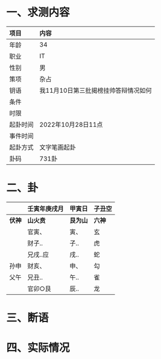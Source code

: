 # 一、求测内容
|项目|内容|
|:-|:-|
|年龄|34|
|职业|IT|
|性别|男|
|策项|杂占|
|钥语|我11月10日第三批揭榜挂帅答辩情况如何|
|条件||
|时限||
|起卦时间|2022年10月28日11点|
|事件时间||
|起卦方式|文字笔画起卦|
|卦码|731卦|

# 二、卦
||壬寅年庚戌月|甲寅日|子丑空|
|:-|:-|:-|:-|
|**伏神**|**山火贲**|**艮为山**|**六神**|
||官寅、|寅、|玄|
||财子..|子..|虎|
||兄戌..应|戌..|蛇|
|孙申|财亥、|申、|勾|
|父午|兄丑..|午..|雀|
||官卯○艮|辰..|龙|


# 三、断语

# 四、实际情况